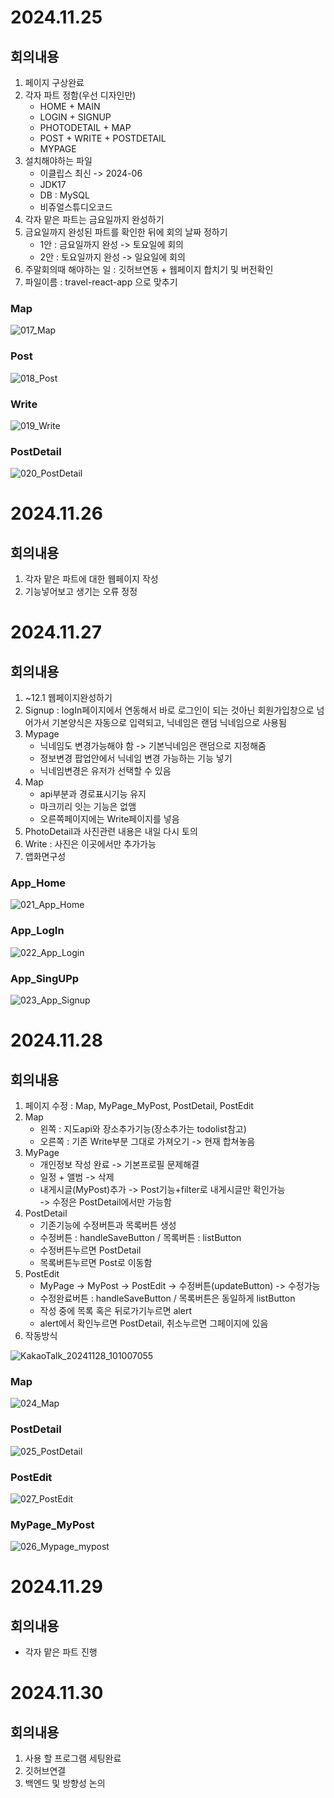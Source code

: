 # 2024.11.25
## 회의내용

1. 페이지 구상완료
2. 각자 파트 정함(우선 디자인만)
    - HOME + MAIN
    - LOGIN + SIGNUP
    - PHOTODETAIL + MAP
    - POST + WRITE + POSTDETAIL
    - MYPAGE
3. 설치해야하는 파일
    - 이클립스 최신 -> 2024-06
    - JDK17 
    - DB : MySQL
    - 비쥬얼스튜디오코드
4. 각자 맡은 파트는 금요일까지 완성하기
5. 금요일까지 완성된 파트를 확인한 뒤에 회의 날짜 정하기
    - 1안 : 금요일까지 완성 -> 토요일에 회의
    - 2안 : 토요일까지 완성 -> 일요일에 회의
6. 주말회의때 해야하는 일 : 깃허브연동 + 웹페이지 합치기 및 버전확인
7. 파일이름 : travel-react-app 으로 맞추기

### Map

![017_Map](https://github.com/user-attachments/assets/9d0db66f-7abe-472a-a2a7-3dc70b5f1664)

### Post

![018_Post](https://github.com/user-attachments/assets/422a2e89-d43c-4d7b-a026-c4bfcaf3d768)

### Write

![019_Write](https://github.com/user-attachments/assets/a12f4156-2707-4fe7-b98f-26aeadd65e41)

### PostDetail

![020_PostDetail](https://github.com/user-attachments/assets/58c3ec86-1b9f-47c7-8406-5624cabde4df)

# 2024.11.26
## 회의내용

1. 각자 맡은 파트에 대한 웹페이지 작성
2. 기능넣어보고 생기는 오류 정정

# 2024.11.27
## 회의내용

1. ~12.1 웹페이지완성하기
2. Signup : logIn페이지에서 연동해서 바로 로그인이 되는 것아닌 회원가입창으로 넘어가서 기본양식은 자동으로 입력되고, 닉네임은 랜덤 닉네임으로 사용됨
3. Mypage
    - 닉네임도 변경가능해야 함 -> 기본닉네임은 랜덤으로 지정해줌
    - 정보변경 팝업안에서 닉네임 변경 가능하는 기능 넣기
    - 닉네임변경은 유저가 선택할 수 있음
4. Map
    - api부분과 경로표시기능 유지
    - 마크끼리 잇는 기능은 없앰
    - 오른쪽페이지에는 Write페이지를 넣음
5. PhotoDetail과 사진관련 내용은 내일 다시 토의
6. Write : 사진은 이곳에서만 추가가능
7. 앱화면구성

### App_Home

![021_App_Home](https://github.com/user-attachments/assets/5c0016ef-7f2b-47b0-ad8a-303b4b1019a1)

### App_LogIn

![022_App_Login](https://github.com/user-attachments/assets/4c361e52-d393-401a-8268-0fa219e95d82)

### App_SingUPp

![023_App_Signup](https://github.com/user-attachments/assets/add3ad2f-3199-465d-8fdc-2fc258463801)


# 2024.11.28
## 회의내용

1. 페이지 수정 : Map, MyPage_MyPost, PostDetail, PostEdit
2. Map
    - 왼쪽 : 지도api와 장소추가기능(장소추가는 todolist참고)
    - 오른쪽 : 기존 Write부분 그대로 가져오기 -> 현재 합쳐놓음
3. MyPage
    - 개인정보 작성 완료 -> 기본프로필 문제해결
    - 일정 + 앨범 -> 삭제
    - 내게시글(MyPost)추가 -> Post기능+filter로 내게시글만 확인가능
    <br>-> 수정은 PostDetail에서만 가능함
4. PostDetail
    - 기존기능에 수정버튼과 목록버튼 생성
    - 수정버튼 :  handleSaveButton / 목록버튼 : listButton
    - 수정버튼누르면 PostDetail
    - 목록버튼누르면 Post로 이동함
5. PostEdit
    - MyPage -> MyPost -> PostEdit -> 수정버튼(updateButton) -> 수정가능
    - 수정완료버튼 : handleSaveButton / 목록버튼은 동일하게 listButton
    - 작성 중에 목록 혹은 뒤로가기누르면 alert
    - alert에서 확인누르면 PostDetail, 취소누르면 그페이지에 있음
6. 작동방식

![KakaoTalk_20241128_101007055](https://github.com/user-attachments/assets/56dfe243-3cc3-485b-a6f2-0e47fe262728)


### Map

![024_Map](https://github.com/user-attachments/assets/de74037d-bd8e-43dd-a9ee-8f0dce2ac107)

### PostDetail

![025_PostDetail](https://github.com/user-attachments/assets/c194763c-8c8e-46ec-b714-ae581433d406)

### PostEdit

![027_PostEdit](https://github.com/user-attachments/assets/7b232b53-98de-4ffb-a561-2a319b1481dc)

### MyPage_MyPost

![026_Mypage_mypost](https://github.com/user-attachments/assets/70d96b65-2a38-4c28-8767-95c1d9e6b76a)


# 2024.11.29
## 회의내용

- 각자 맡은 파트 진행

# 2024.11.30
## 회의내용

1. 사용 할 프로그램 세팅완료
2. 깃허브연결
3. 백엔드 및 방향성 논의